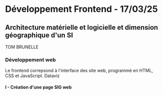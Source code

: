 # Développement Frontend - 17/03/25
## Architecture matérielle et logicielle et dimension géographique d'un SI
TOM BRUNELLE
<br>
### Développement web
Le frontend correpsond à l'interface des site web, programmé en HTML, CSS et JavaScript.
Dataviz

#### I - Création d'une page SIG web
